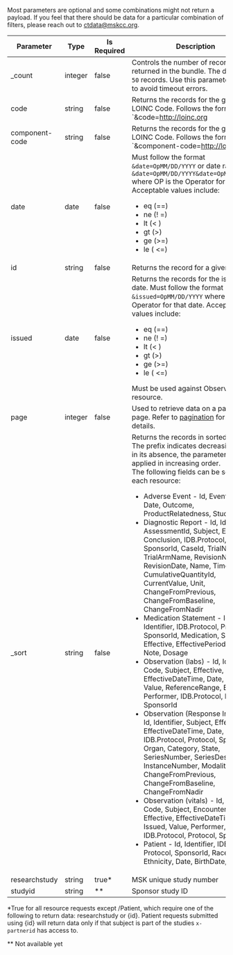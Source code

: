 Most parameters are optional and some combinations might not return a payload. If you feel that there should be data for a particular combination of filters, please reach out to [ctdata@mskcc.org](mailto:ctdata@mskcc.org).


| Parameter      | Type    | Is Required | Description                        |
| -----------    | ------- | ----------- | ---------------------------------- |
| _count         | integer | false       | Controls the number of records returned in the bundle. The default is `50` records. Use this parameter wisely to avoid timeout errors. |
| code           | string  | false       | Returns the records for the given LOINC Code. Follows the format `&code=http://loinc.org|777-3,http://loinc.org|751-8` <br> Applies to Observation resource.|
| component-code | string  | false       | Returns the records for the given LOINC Code. Follows the format `&component-code=http://loinc.org|777-3,http://loinc.org|751-8` <br> Applies to Observation resource.|
| date           | date    | false       | Must follow the format `&date=OpMM/DD/YYYY` or date range as `&date=OpMM/DD/YYYY&date=OpMM/DD/YYYY` where OP is the Operator for that date. Acceptable values include: <ul><li>eq (==)</li><li>ne (! =)</li><li>lt (< )</li><li>gt (>)</li><li>ge (>=)</li><li>le ( <=)</li></ul>|
| id             | string  | false       | Returns the record for a given ID |
| issued         | date    | false       | Returns the records for the issued date. Must follow the format `&issued=OpMM/DD/YYYY` where OP is the Operator for that date. Acceptable values include: <ul><li>eq (==)</li><li>ne (! =)</li><li>lt (< )</li><li>gt (>)</li><li>ge (>=)</li><li>le ( <=)</li></ul> Must be used against Observation resource.|
| page           | integer | false       | Used to retrieve data on a particular page. Refer to [pagination](pagination.md) for more details. |
| _sort			 | string  | false       | Returns the records in sorted order. The prefix indicates decreasing order; in its absence, the parameter is applied in increasing order. <br> The following fields can be sorted for each resource: <ul><li>Adverse Event - Id, Event, Subject, Date, Outcome, ProductRelatedness, Study</li><li>Diagnostic Report - Id, Identifier, AssessmentId, Subject, Effective, Conclusion, IDB.Protocol, Protocol SponsorId, CaseId, TrialName, TrialArmName, RevisionNumber, RevisionDate, Name, Timepoint, CumulativeQuantityId, CurrentValue, Unit, ChangeFromPrevious, ChangeFromBaseline, ChangeFromNadir </li><li>Medication Statement - Id, Identifier, IDB.Protocol, Protocol, SponsorId, Medication, Subject, Effective, EffectivePeriod, Date, Note, Dosage </li><li>Observation (labs) - Id, Identifier, Code, Subject, Effective, EffectiveDateTime, Date, Issued, Value, ReferenceRange, Encounter, Performer, IDB.Protocol, Protocol, SponsorId </li><li>Observation (Response Imaging) - Id, Identifier, Subject, Effective, EffectiveDateTime, Date, Value, IDB.Protocol, Protocol, SponsorId, Organ, Category, State, SeriesNumber, SeriesDescription, InstanceNumber, Modality, Label, ChangeFromPrevious, ChangeFromBaseline, ChangeFromNadir </li><li>Observation (vitals) - Id, Identifier, Code, Subject, Encounter, Effective, EffectiveDateTime, Date, Issued, Value, Performer, IDB.Protocol, Protocol, SponsorId</li><li>Patient - Id, Identifier, IDB.Protocol, Protocol, SponsorId, Race, Ethnicity, Date, BirthDate, MRN </li></ul>|
| researchstudy  | string  | true*       | MSK unique study number           |
| studyid        | string  | **          | Sponsor study ID                  |

*True for all resource requests except /Patient, which require one of the following to return data: researchstudy or {id}. Patient requests submitted using {id} will return data only if that subject is part of the studies `x-partnerid` has access to.

** Not available yet